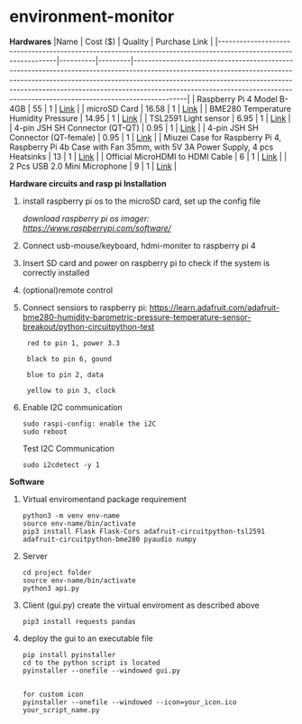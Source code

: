 # environment-monitor

**Hardwares**
|Name                                                                                                          | Cost ($) | Quality | Purchase Link                                                                                                                                                                                                                                                                                                                       |
|---------------------------------------------------------------------------------------------------------------|----------|---------|---------------------------------------------------------------------------------------------------------------------------------------------------------------------------------------------------------------------------------------------------------------------------------------------------------------------------------------|
| Raspberry Pi 4 Model B-4GB                                                                                     | 55       | 1       | [Link](https://www.adafruit.com/product/4564)                                                                                                                                                                                                                                                                                        |
| microSD Card                                                                                                   | 16.58    | 1       | [Link](https://www.amazon.com/SanDisk-Extreme-microSDXC-Memory-Adapter/dp/B09X7BK27V/ref=sr_1_3?crid=2DEK2XMBKXQ9G&dib=eyJ2IjoiMSJ9.LAX3f6DsoasKl5zu7gLGJszm-20t9tUipJc0G6hN18K2K93XYFdcXFn5_rOc2xQVcXjHgTWoILtiHJecEj1bBxSGw8-85puEUG5t_Dvdc3aV9JaU4qEHLKxavmjFImDQ3qInGKMPmvK2IaphXHFH9r_zY4JCfhhTyIZXjsywkw35dsHP_pjL0lwSQFVA_rx_B6VWo_Xn_FnEr78GIG0BBBwexV3SScK7IFPW0WIY6Do.NVGlC2Ig2Jrbkgfjon-p27gV1_MvdUrC6OMkQnAMHes&dib_tag=se&keywords=microsd&qid=1723747577&sprefix=microsd%2Caps%2C116&sr=8-3&th=1)                        |
| BME280 Temperature Humidity Pressure                                                                           | 14.95    | 1       | [Link](https://www.adafruit.com/product/2652)                                                                                                                                                                                                                                                                                        |
| TSL2591 Light sensor                                                                                           | 6.95     | 1       | [Link](https://www.adafruit.com/product/1980)                                                                                                                                                                                                                                                                                        |
| 4-pin JSH SH Connector (QT-QT)                                                                                 | 0.95     | 1       | [Link](https://www.adafruit.com/product/4210)                                                                                                                                                                                                                                                                                        |
| 4-pin JSH SH Connector (QT-female)                                                                             | 0.95     | 1       | [Link](https://www.adafruit.com/product/4397)                                                                                                                                                                                                                                                                                        |
| Miuzei Case for Raspberry Pi 4, Raspberry Pi 4b Case with Fan 35mm, with 5V 3A Power Supply, 4 pcs Heatsinks   | 13       |    1     | [Link](https://www.amazon.com/Miuzei-Raspberry-Power-Supply-Heatsinks/dp/B089NQBBBK/ref=asc_df_B089NQBBBK/?tag=hyprod-20&linkCode=df0&hvadid=693601922380&hvpos=&hvnetw=g&hvrand=11153586277896083454&hvpone=&hvptwo=&hvqmt=&hvdev=c&hvdvcmdl=&hvlocint=&hvlocphy=9199035&hvtargid=pla-1031445451341&psc=1&mcid=f74d0a2cddce3775ae7e00013eab2d21) |
| Official MicroHDMI to HDMI Cable                                                                               | 6        | 1       | [Link](https://www.canakit.com/official-micro-hdmi-to-hdmi-cable.html?defpid=4651)                                                                                                                                                                                                                                                   |
| 2 Pcs USB 2.0 Mini Microphone                                                                                  | 9        | 1       | [Link](https://www.amazon.com/KISEER-Microphone-Desktop-Recording-YouTube/dp/B071WH7FC6/ref=sr_1_4?crid=2FA27Z6X10FBE&dib=eyJ2IjoiMSJ9.r83My3OTOt2C8UyGuN1JG6eYGefdzGWm3HPXX9bxHmtQTC6TUt8EFQ1GoIkB38QIaKlB1PVxSIK9oX6woOp_ZTECz9uPre5q06FBr9DmC85lbyGX4yHm4s2G4dbYIA2LtNeblszEKmxRJ45kRJORXlYmGrJhkDbK_Io3TYaEMPSYa-kUSIdyKopLLhUAGrE2yRncYIi8Tr4xcmvc8txKP2DS4g252gYFjQODcSMTGkAx6wFnVrpAdZaO7aTHogdVFQcf26SPNk9FCtMu6Yboazx7BkfvTazaTl5ZAyjf-D8.-uMzI98_TYLryeeb1vcaBZiOsxbKqIVgLnpwN-3L6Hw&dib_tag=se&keywords=usb+microphone+for+raspberry+pi&qid=1723754617&s=electronics&sprefix=USB+Microphone+for+ras%2Celectronics%2C114&sr=1-4) |




**Hardware circuits and rasp pi Installation**

1. install raspberry pi os to the microSD card, set up the config file

    *download raspberry pi os imager: https://www.raspberrypi.com/software/*

2. Connect usb-mouse/keyboard, hdmi-moniter to raspberry pi 4
3. Insert SD card and power on raspberry pi to check if the system is correctly installed

4. (optional)remote control 

5. Connect sensiors to raspberry pi: https://learn.adafruit.com/adafruit-bme280-humidity-barometric-pressure-temperature-sensor-breakout/python-circuitpython-test
   

        red to pin 1, power 3.3

        black to pin 6, gound

        blue to pin 2, data

        yellow to pin 3, clock

6. Enable I2C communication
    ```
    sudo raspi-config: enable the i2C
    sudo reboot
    ```
    Test I2C Communication
    ```
    sudo i2cdetect -y 1
    ```



**Software**
1. Virtual enviromentand package requirement

    ```
    python3 -m venv env-name
    source env-name/bin/activate
    pip3 install Flask Flask-Cors adafruit-circuitpython-tsl2591 adafruit-circuitpython-bme280 pyaudio numpy
    ```
2. Server
    ```
    cd project folder
    source env-name/bin/activate
    python3 api.py

    ```

3. Client (gui.py)
    create the virtual enviroment as described above
    ```
    pip3 install requests pandas

    ```


4. deploy the gui to an executable file

    ```
    pip install pyinstaller
    cd to the python script is located
    pyinstaller --onefile --windowed gui.py


    for custom icon
    pyinstaller --onefile --windowed --icon=your_icon.ico your_script_name.py

    ```
